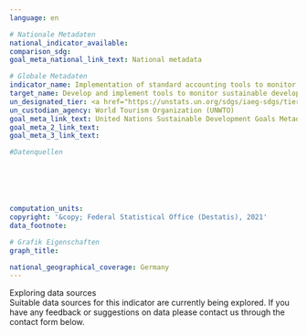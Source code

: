 ```yaml
---
language: en

# Nationale Metadaten
national_indicator_available: 
comparison_sdg: 
goal_meta_national_link_text: National metadata

# Globale Metadaten
indicator_name: Implementation of standard accounting tools to monitor the economic and environmental aspects of tourism sustainability
target_name: Develop and implement tools to monitor sustainable development impacts for sustainable tourism that creates jobs and promotes local culture and products
un_designated_tier: <a href="https://unstats.un.org/sdgs/iaeg-sdgs/tier-classification/" title="Click here for more information on the UN tier classification.">Tier I</a>
un_custodian_agency: World Tourism Organization (UNWTO)
goal_meta_link_text: United Nations Sustainable Development Goals Metadata
goal_meta_2_link_text: 
goal_meta_3_link_text: 

#Datenquellen






computation_units: 
copyright: '&copy; Federal Statistical Office (Destatis), 2021'
data_footnote: 

# Grafik Eigenschaften
graph_title: 

national_geographical_coverage: Germany
---
```


<span class="status notstarted"> Exploring data sources </span><br>
Suitable data sources for this indicator are currently being explored.
If you have any feedback or suggestions on data please contact us through the contact form below.
